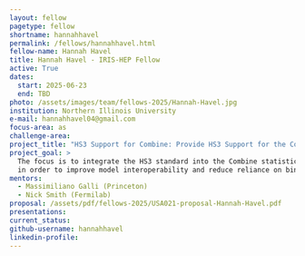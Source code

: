 ```yaml
---
layout: fellow
pagetype: fellow
shortname: hannahhavel
permalink: /fellows/hannahhavel.html
fellow-name: Hannah Havel
title: Hannah Havel - IRIS-HEP Fellow
active: True
dates:
  start: 2025-06-23
  end: TBD
photo: /assets/images/team/fellows-2025/Hannah-Havel.jpg
institution: Northern Illinois University
e-mail: hannahhavel04@gmail.com
focus-area: as
challenge-area:
project_title: "HS3 Support for Combine: Provide HS3 Support for the Combine Statistical Analysis Tool"
project_goal: >
  The focus is to integrate the HS3 standard into the Combine statistical analysis tool, widely used across the CMS collaboration,
  in order to improve model interoperability and reduce reliance on binary files while maintaining compatibility with existing workflows.
mentors:
  - Massimiliano Galli (Princeton)
  - Nick Smith (Fermilab)
proposal: /assets/pdf/fellows-2025/USA021-proposal-Hannah-Havel.pdf
presentations:
current_status:
github-username: hannahhavel
linkedin-profile:
---
```

